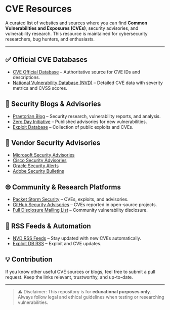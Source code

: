 # CVE Resources

A curated list of websites and sources where you can find **Common Vulnerabilities and Exposures (CVEs)**, security advisories, and vulnerability research. This resource is maintained for cybersecurity researchers, bug hunters, and enthusiasts.

---

## ✅ Official CVE Databases
- [CVE Official Database](https://cve.mitre.org/) – Authoritative source for CVE IDs and descriptions.
- [National Vulnerability Database (NVD)](https://nvd.nist.gov/) – Detailed CVE data with severity metrics and CVSS scores.

## 📰 Security Blogs & Advisories
- [Praetorian Blog](https://www.praetorian.com/blog/) – Security research, vulnerability reports, and analysis.
- [Zero Day Initiative](https://www.zerodayinitiative.com/advisories/published/) – Published advisories for new vulnerabilities.
- [Exploit Database](https://www.exploit-db.com/) – Collection of public exploits and CVEs.

## 🏢 Vendor Security Advisories
- [Microsoft Security Advisories](https://msrc.microsoft.com/update-guide/)  
- [Cisco Security Advisories](https://tools.cisco.com/security/center/publicationListing.x)  
- [Oracle Security Alerts](https://www.oracle.com/security-alerts/)  
- [Adobe Security Bulletins](https://helpx.adobe.com/security.html)  

## 🌐 Community & Research Platforms
- [Packet Storm Security](https://packetstormsecurity.com/) – CVEs, exploits, and advisories.
- [GitHub Security Advisories](https://github.com/advisories) – CVEs reported in open-source projects.
- [Full Disclosure Mailing List](https://seclists.org/fulldisclosure/) – Community vulnerability disclosure.

## 📡 RSS Feeds & Automation
- [NVD RSS Feeds](https://nvd.nist.gov/vuln/data-feeds) – Stay updated with new CVEs automatically.
- [Exploit DB RSS](https://www.exploit-db.com/rss.xml) – Exploit and CVE updates.

## 💡 Contribution
If you know other useful CVE sources or blogs, feel free to submit a pull request. Keep the links relevant, trustworthy, and up-to-date.

---

> ⚠️ Disclaimer: This repository is for **educational purposes only**. Always follow legal and ethical guidelines when testing or researching vulnerabilities.
